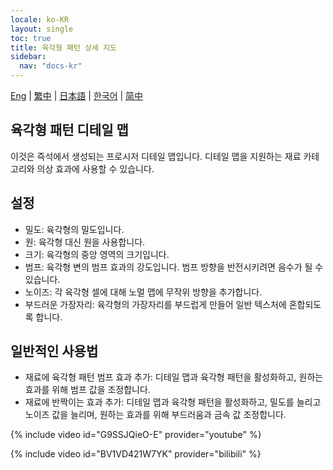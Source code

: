 ```yaml
---
locale: ko-KR
layout: single
toc: true
title: 육각형 패턴 상세 지도
sidebar:
  nav: "docs-kr"
---
```

[Eng](/dancexr/features/hexagon_detail) | [繁中](/tw/dancexr/features/hexagon_detail) | [日本語](/jp/dancexr/features/hexagon_detail) | [한국어](/kr/dancexr/features/hexagon_detail) | [简中](/zh/dancexr/features/hexagon_detail)

## 육각형 패턴 디테일 맵
이것은 즉석에서 생성되는 프로시저 디테일 맵입니다. 디테일 맵을 지원하는 재료 카테고리와 의상 효과에 사용할 수 있습니다.

## 설정
* 밀도: 육각형의 밀도입니다.
* 원: 육각형 대신 원을 사용합니다.
* 크기: 육각형의 중앙 영역의 크기입니다.
* 범프: 육각형 변의 범프 효과의 강도입니다. 범프 방향을 반전시키려면 음수가 될 수 있습니다.
* 노이즈: 각 육각형 셀에 대해 노멀 맵에 무작위 방향을 추가합니다.
* 부드러운 가장자리: 육각형의 가장자리를 부드럽게 만들어 일반 텍스처에 혼합되도록 합니다.

## 일반적인 사용법
* 재료에 육각형 패턴 범프 효과 추가: 디테일 맵과 육각형 패턴을 활성화하고, 원하는 효과를 위해 범프 값을 조정합니다.
* 재료에 반짝이는 효과 추가: 디테일 맵과 육각형 패턴을 활성화하고, 밀도를 늘리고 노이즈 값을 늘리며, 원하는 효과를 위해 부드러움과 금속 값 조정합니다.

{% include video id="G9SSJQieO-E" provider="youtube" %}

{% include video id="BV1VD421W7YK" provider="bilibili" %}